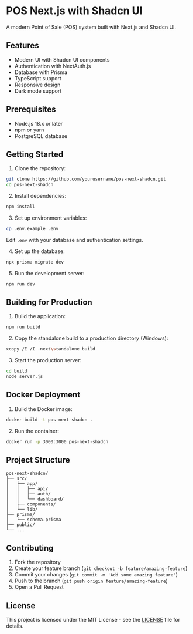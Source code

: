 # POS Next.js with Shadcn UI

A modern Point of Sale (POS) system built with Next.js and Shadcn UI.

## Features

- Modern UI with Shadcn UI components
- Authentication with NextAuth.js
- Database with Prisma
- TypeScript support
- Responsive design
- Dark mode support

## Prerequisites

- Node.js 18.x or later
- npm or yarn
- PostgreSQL database

## Getting Started

1. Clone the repository:

```bash
git clone https://github.com/yourusername/pos-next-shadcn.git
cd pos-next-shadcn
```

2. Install dependencies:

```bash
npm install
```

3. Set up environment variables:

```bash
cp .env.example .env
```

Edit `.env` with your database and authentication settings.

4. Set up the database:

```bash
npx prisma migrate dev
```

5. Run the development server:

```bash
npm run dev
```

## Building for Production

1. Build the application:

```bash
npm run build
```

2. Copy the standalone build to a production directory (Windows):

```bash
xcopy /E /I .next\standalone build
```

3. Start the production server:

```bash
cd build
node server.js
```

## Docker Deployment

1. Build the Docker image:

```bash
docker build -t pos-next-shadcn .
```

2. Run the container:

```bash
docker run -p 3000:3000 pos-next-shadcn
```

## Project Structure

```
pos-next-shadcn/
├── src/
│   ├── app/
│   │   ├── api/
│   │   ├── auth/
│   │   └── dashboard/
│   ├── components/
│   └── lib/
├── prisma/
│   └── schema.prisma
├── public/
└── ...
```

## Contributing

1. Fork the repository
2. Create your feature branch (`git checkout -b feature/amazing-feature`)
3. Commit your changes (`git commit -m 'Add some amazing feature'`)
4. Push to the branch (`git push origin feature/amazing-feature`)
5. Open a Pull Request

## License

This project is licensed under the MIT License - see the [LICENSE](LICENSE) file for details.
